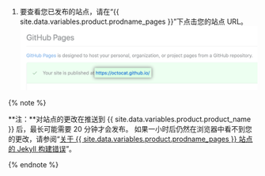 1. 要查看您已发布的站点，请在“{{ site.data.variables.product.prodname_pages }}”下点击您的站点 URL。 ![已发布站点的 URL](/assets/images/help/pages/click-pages-url-to-preview.png)

  {% note %}

  **注：**对站点的更改在推送到 {{ site.data.variables.product.product_name }} 后，最长可能需要 20 分钟才会发布。 如果一小时后仍然在浏览器中看不到您的更改，请参阅“[关于 {{ site.data.variables.product.prodname_pages }} 站点的 Jekyll 构建错误](/articles/about-jekyll-build-errors-for-github-pages-sites)”。

  {% endnote %}
